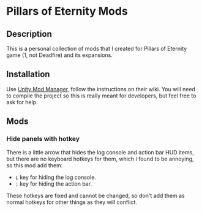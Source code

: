 ﻿# Pillars of Eternity Mods

## Description

This is a personal collection of mods that I created for Pillars of Eternity game (1, not Deadfire) and its expansions.

## Installation

Use [Unity Mod Manager](https://github.com/newman55/unity-mod-manager), follow the instructions on their wiki. You will need to compile the project
so this is really meant for developers, but feel free to ask for help.
 
## Mods

### Hide panels with hotkey

There is a little arrow that hides the log console and action bar HUD items, but 
there are no keyboard hotkeys for them, which I found to be annoying, so this mod add
them:
- `L` key for hiding the log console.
- `;` key for hiding the action bar.

These hotkeys are fixed and cannot be changed, so don't add them as normal hotkeys
for other things as they will conflict.
